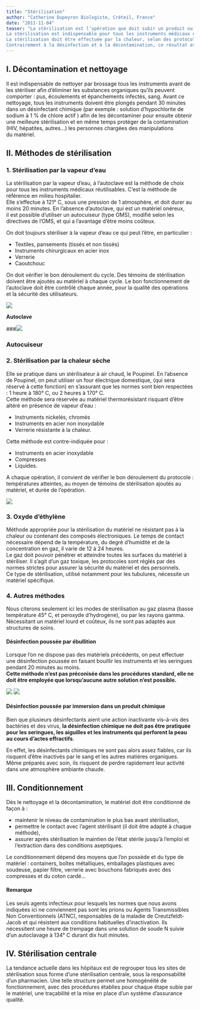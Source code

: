 ```yaml
---
title: "Stérilisation"
author: "Catherine Dupeyron Biologiste, Créteil, France"
date: "2011-11-04"
teaser: "La stérilisation est l’opération que doit subir un produit ou un objet pour devenir stérile, c’est-à-dire exempt de tous les micro-organismes qu’il contient ou supporte.  
La stérilisation est indispensable pour tous les instruments médicaux utilisés pour des actes où il y a effraction de la peau et des tissus : seringues, aiguilles, matériel chirurgical, matériel de soins dentaires…  
La stérilisation doit être effectuée par la chaleur, selon des protocoles écrits, validés, respectés et contrôlés.  
Contrairement à la désinfection et à la décontamination, ce résultat est durable, à condition que le matériel soit conservé en état de stérilité."
---
```


## I. Décontamination et nettoyage

Il est indispensable de nettoyer par brossage tous les instruments avant de les stériliser afin d’éliminer les substances organiques qu’ils peuvent comporter : pus, écoulements et épanchements infectés, sang. Avant ce nettoyage, tous les instruments doivent être plongés pendant 30 minutes dans un désinfectant chimique (par exemple : solution d’hypochlorite de sodium à 1 % de chlore actif ) afin de les décontaminer pour ensuite obtenir une meilleure stérilisation et en même temps protéger de la contamination (HIV, hépatites, autres…) les personnes chargées des manipulations  
du matériel.

## II. Méthodes de stérilisation

### 1. Stérilisation par la vapeur d’eau

La stérilisation par la vapeur d’eau, à l’autoclave est la méthode de choix pour tous les instruments médicaux réutilisables. C’est la méthode de référence en milieu hospitalier.  
Elle s’effectue à 121° C, sous une pression de 1 atmosphère, et doit durer au moins 20 minutes. En l’absence d’autoclave, qui est un matériel onéreux,  
il est possible d’utiliser un autocuiseur (type OMS), modifié selon les directives de l’OMS, et qui a l’avantage d’être moins coûteux.

On doit toujours stériliser à la vapeur d’eau ce qui peut l’être, en particulier :

*   Textiles, pansements (tissés et non tissés)
*   Instruments chirurgicaux en acier inox
*   Verrerie
*   Caoutchouc

On doit vérifier le bon déroulement du cycle. Des témoins de stérilisation doivent être ajoutés au matériel à chaque cycle. Le bon fonctionnement de l’autoclave doit être contrôlé chaque année, pour la qualité des opérations et la sécurité des utilisateurs.

![](autoclave.jpg)


**Autoclave**

###![](autocuiseur.jpg)


### Autocuiseur

### 2. Stérilisation par la chaleur sèche

Elle se pratique dans un stérilisateur à air chaud, le Poupinel. En l’absence de Poupinel, on peut utiliser un four électrique domestique, (qui sera réservé à cette fonction) en s’assurant que les normes sont bien respectées : 1 heure à 180° C, ou 2 heures à 170° C.  
Cette méthode sera réservée au matériel thermorésistant risquant d’être altéré en présence de vapeur d’eau :

*   Instruments nickelés, chromés
*   Instruments en acier non inoxydable
*   Verrerie résistante à la chaleur.

Cette méthode est contre-indiquée pour :

*   Instruments en acier inoxydable
*   Compresses
*   Liquides.

A chaque opération, il convient de vérifier le bon déroulement du protocole : températures atteintes, au moyen de témoins de stérilisation ajoutés au matériel, et durée de l’opération.

![](poupinel.jpg)


### 3. Oxyde d’éthylène

Méthode appropriée pour la stérilisation du matériel ne résistant pas à la chaleur ou contenant des composés électroniques. Le temps de contact nécessaire dépend de la température, du degré d’humidité et de la concentration en gaz, il varie de 12 à 24 heures.  
Le gaz doit pouvoir pénétrer et atteindre toutes les surfaces du matériel à stériliser. Il s’agit d’un gaz toxique, les protocoles sont réglés par des normes strictes pour assurer la sécurité du matériel et des personnels.  
Ce type de stérilisation, utilisé notamment pour les tubulures, nécessite un matériel spécifique.

### 4. Autres méthodes

Nous citerons seulement ici les modes de stérilisation au gaz plasma (basse température 45° C, et peroxyde d’hydrogène), ou par les rayons gamma. Nécessitant un matériel lourd et coûteux, ils ne sont pas adaptés aux structures de soins.

#### Désinfection poussée par ébullition

Lorsque l’on ne dispose pas des matériels précédents, on peut effectuer une désinfection poussée en faisant bouillir les instruments et les seringues pendant 20 minutes au moins.  
**Cette méthode n’est pas préconisée dans les procédures standard, elle ne doit être employée que lorsqu’aucune autre solution n’est possible.**

![](bullition-1.jpg)
![](bullition-2.jpg)


#### Désinfection poussée par immersion dans un produit chimique

Bien que plusieurs désinfectants aient une action inactivante vis-à-vis des bactéries et des virus, **la désinfection chimique ne doit pas être pratiquée pour les seringues, les aiguilles et les instruments qui perforent la peau au cours d’actes effractifs**.

En effet, les désinfectants chimiques ne sont pas alors assez fiables, car ils risquent d’être inactivés par le sang et les autres matières organiques. Même préparés avec soin, ils risquent de perdre rapidement leur activité dans une atmosphère ambiante chaude.

## III. Conditionnement

Dès le nettoyage et la décontamination, le matériel doit être conditionné de façon à :

*   maintenir le niveau de contamination le plus bas avant stérilisation,
*   permettre le contact avec l’agent stérilisant (il doit être adapté à chaque méthode),
*   assurer après stérilisation le maintien de l’état stérile jusqu’à l’emploi et l’extraction dans des conditions aseptiques.

Le conditionnement dépend des moyens que l’on possède et du type de matériel : containers, boîtes métalliques, emballages plastiques avec soudeuse, papier filtre, verrerie avec bouchons fabriqués avec des compresses et du coton cardé…

#### Remarque

Les seuls agents infectieux pour lesquels les normes que nous avons indiquées ici ne conviennent pas sont les prions ou Agents Transmissibles Non Conventionnels (ATNC), responsables de la maladie de Creutzfeldt-Jacob et qui résistent aux conditions habituelles d’inactivation. Ils nécessitent une heure de trempage dans une solution de soude N suivie d’un autoclavage à 134° C durant dix huit minutes.

## IV. Stérilisation centrale

La tendance actuelle dans les hôpitaux est de regrouper tous les sites de stérilisation sous forme d’une stérilisation centrale, sous la responsabilité d’un pharmacien. Une telle structure permet une homogénéité de fonctionnement, avec des procédures établies pour chaque étape subie par le matériel, une traçabilité et la mise en place d’un système d’assurance qualité.